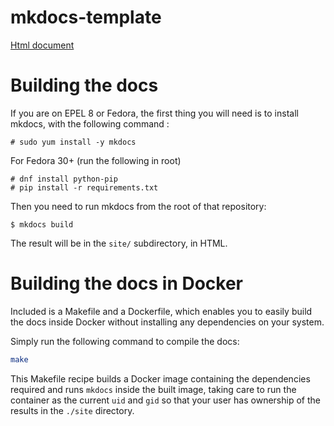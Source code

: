 # mkdocs-template

[Html document](https://coyang.top/)

# Building the docs

If you are on EPEL 8 or Fedora, the first thing you will need is to install
mkdocs, with the following command :

    # sudo yum install -y mkdocs

For Fedora 30+ (run the following in root)

    # dnf install python-pip
    # pip install -r requirements.txt

Then you need to run mkdocs from the root of that repository:

    $ mkdocs build

The result will be in the `site/` subdirectory, in HTML.

# Building the docs in Docker

Included is a Makefile and a Dockerfile, which enables you to easily build the
docs inside Docker without installing any dependencies on your system.

Simply run the following command to compile the docs:

```sh
make
```

This Makefile recipe builds a Docker image containing the dependencies required
and runs `mkdocs` inside the built image, taking care to run the container as
the current `uid` and `gid` so that your user has ownership of the results in
the `./site` directory.
